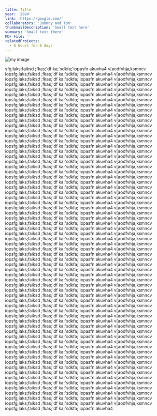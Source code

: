```yaml
---
title: Title
year: '2024'
link: 'https://google.com/'
collaborators: 'Johnny and Tom'
thumbnailDescription: 'Small text here'
summary: 'Small text there'
PDF File: ''
relatedProjects:
  - 6 hours for 6 days
---
```


![my image](/assets/data/screenshot-2024-04-15-at-22.28.22.png)

sfg;laks;faiksd ;fkas;'df ka;'sdkfa;'iopasfn akuvha4 v[aodfvhja,ksmncv
iopsfg;laks;faiksd ;fkas;'df ka;'sdkfa;'iopasfn akuvha4 v[aodfvhja,ksmncv
iopsfg;laks;faiksd ;fkas;'df ka;'sdkfa;'iopasfn akuvha4 v[aodfvhja,ksmncv
iopsfg;laks;faiksd ;fkas;'df ka;'sdkfa;'iopasfn akuvha4 v[aodfvhja,ksmncv
iopsfg;laks;faiksd ;fkas;'df ka;'sdkfa;'iopasfn akuvha4 v[aodfvhja,ksmncv
iopsfg;laks;faiksd ;fkas;'df ka;'sdkfa;'iopasfn akuvha4 v[aodfvhja,ksmncv
iopsfg;laks;faiksd ;fkas;'df ka;'sdkfa;'iopasfn akuvha4 v[aodfvhja,ksmncv
iopsfg;laks;faiksd ;fkas;'df ka;'sdkfa;'iopasfn akuvha4 v[aodfvhja,ksmncv
iopsfg;laks;faiksd ;fkas;'df ka;'sdkfa;'iopasfn akuvha4 v[aodfvhja,ksmncv
iopsfg;laks;faiksd ;fkas;'df ka;'sdkfa;'iopasfn akuvha4 v[aodfvhja,ksmncv
iopsfg;laks;faiksd ;fkas;'df ka;'sdkfa;'iopasfn akuvha4 v[aodfvhja,ksmncv
iopsfg;laks;faiksd ;fkas;'df ka;'sdkfa;'iopasfn akuvha4 v[aodfvhja,ksmncv
iopsfg;laks;faiksd ;fkas;'df ka;'sdkfa;'iopasfn akuvha4 v[aodfvhja,ksmncv
iopsfg;laks;faiksd ;fkas;'df ka;'sdkfa;'iopasfn akuvha4 v[aodfvhja,ksmncv
iopsfg;laks;faiksd ;fkas;'df ka;'sdkfa;'iopasfn akuvha4 v[aodfvhja,ksmncv
iopsfg;laks;faiksd ;fkas;'df ka;'sdkfa;'iopasfn akuvha4 v[aodfvhja,ksmncv
iopsfg;laks;faiksd ;fkas;'df ka;'sdkfa;'iopasfn akuvha4 v[aodfvhja,ksmncv
iopsfg;laks;faiksd ;fkas;'df ka;'sdkfa;'iopasfn akuvha4 v[aodfvhja,ksmncv
iopsfg;laks;faiksd ;fkas;'df ka;'sdkfa;'iopasfn akuvha4 v[aodfvhja,ksmncv
iopsfg;laks;faiksd ;fkas;'df ka;'sdkfa;'iopasfn akuvha4 v[aodfvhja,ksmncv
iopsfg;laks;faiksd ;fkas;'df ka;'sdkfa;'iopasfn akuvha4 v[aodfvhja,ksmncv
iopsfg;laks;faiksd ;fkas;'df ka;'sdkfa;'iopasfn akuvha4 v[aodfvhja,ksmncv
iopsfg;laks;faiksd ;fkas;'df ka;'sdkfa;'iopasfn akuvha4 v[aodfvhja,ksmncv
iopsfg;laks;faiksd ;fkas;'df ka;'sdkfa;'iopasfn akuvha4 v[aodfvhja,ksmncv
iopsfg;laks;faiksd ;fkas;'df ka;'sdkfa;'iopasfn akuvha4 v[aodfvhja,ksmncv
iopsfg;laks;faiksd ;fkas;'df ka;'sdkfa;'iopasfn akuvha4 v[aodfvhja,ksmncv
iopsfg;laks;faiksd ;fkas;'df ka;'sdkfa;'iopasfn akuvha4 v[aodfvhja,ksmncv
iopsfg;laks;faiksd ;fkas;'df ka;'sdkfa;'iopasfn akuvha4 v[aodfvhja,ksmncv
iopsfg;laks;faiksd ;fkas;'df ka;'sdkfa;'iopasfn akuvha4 v[aodfvhja,ksmncv
iopsfg;laks;faiksd ;fkas;'df ka;'sdkfa;'iopasfn akuvha4 v[aodfvhja,ksmncv
iopsfg;laks;faiksd ;fkas;'df ka;'sdkfa;'iopasfn akuvha4 v[aodfvhja,ksmncv
iopsfg;laks;faiksd ;fkas;'df ka;'sdkfa;'iopasfn akuvha4 v[aodfvhja,ksmncv
iopsfg;laks;faiksd ;fkas;'df ka;'sdkfa;'iopasfn akuvha4 v[aodfvhja,ksmncv
iopsfg;laks;faiksd ;fkas;'df ka;'sdkfa;'iopasfn akuvha4 v[aodfvhja,ksmncv
iopsfg;laks;faiksd ;fkas;'df ka;'sdkfa;'iopasfn akuvha4 v[aodfvhja,ksmncv
iopsfg;laks;faiksd ;fkas;'df ka;'sdkfa;'iopasfn akuvha4 v[aodfvhja,ksmncv
iopsfg;laks;faiksd ;fkas;'df ka;'sdkfa;'iopasfn akuvha4 v[aodfvhja,ksmncv
iopsfg;laks;faiksd ;fkas;'df ka;'sdkfa;'iopasfn akuvha4 v[aodfvhja,ksmncv
iopsfg;laks;faiksd ;fkas;'df ka;'sdkfa;'iopasfn akuvha4 v[aodfvhja,ksmncv
iopsfg;laks;faiksd ;fkas;'df ka;'sdkfa;'iopasfn akuvha4 v[aodfvhja,ksmncv
iopsfg;laks;faiksd ;fkas;'df ka;'sdkfa;'iopasfn akuvha4 v[aodfvhja,ksmncv
iopsfg;laks;faiksd ;fkas;'df ka;'sdkfa;'iopasfn akuvha4 v[aodfvhja,ksmncv
iopsfg;laks;faiksd ;fkas;'df ka;'sdkfa;'iopasfn akuvha4 v[aodfvhja,ksmncv
iopsfg;laks;faiksd ;fkas;'df ka;'sdkfa;'iopasfn akuvha4 v[aodfvhja,ksmncv
iopsfg;laks;faiksd ;fkas;'df ka;'sdkfa;'iopasfn akuvha4 v[aodfvhja,ksmncv
iopsfg;laks;faiksd ;fkas;'df ka;'sdkfa;'iopasfn akuvha4 v[aodfvhja,ksmncv
iopsfg;laks;faiksd ;fkas;'df ka;'sdkfa;'iopasfn akuvha4 v[aodfvhja,ksmncv
iopsfg;laks;faiksd ;fkas;'df ka;'sdkfa;'iopasfn akuvha4 v[aodfvhja,ksmncv
iopsfg;laks;faiksd ;fkas;'df ka;'sdkfa;'iopasfn akuvha4 v[aodfvhja,ksmncv
iopsfg;laks;faiksd ;fkas;'df ka;'sdkfa;'iopasfn akuvha4 v[aodfvhja,ksmncv
iopsfg;laks;faiksd ;fkas;'df ka;'sdkfa;'iopasfn akuvha4 v[aodfvhja,ksmncv
iopsfg;laks;faiksd ;fkas;'df ka;'sdkfa;'iopasfn akuvha4 v[aodfvhja,ksmncv
iopsfg;laks;faiksd ;fkas;'df ka;'sdkfa;'iopasfn akuvha4 v[aodfvhja,ksmncv
iopsfg;laks;faiksd ;fkas;'df ka;'sdkfa;'iopasfn akuvha4 v[aodfvhja,ksmncv
iopsfg;laks;faiksd ;fkas;'df ka;'sdkfa;'iopasfn akuvha4 v[aodfvhja,ksmncv
iopsfg;laks;faiksd ;fkas;'df ka;'sdkfa;'iopasfn akuvha4 v[aodfvhja,ksmncv
iopsfg;laks;faiksd ;fkas;'df ka;'sdkfa;'iopasfn akuvha4 v[aodfvhja,ksmncv
iopsfg;laks;faiksd ;fkas;'df ka;'sdkfa;'iopasfn akuvha4 v[aodfvhja,ksmncv
iopsfg;laks;faiksd ;fkas;'df ka;'sdkfa;'iopasfn akuvha4 v[aodfvhja,ksmncv
iopsfg;laks;faiksd ;fkas;'df ka;'sdkfa;'iopasfn akuvha4 v[aodfvhja,ksmncv
iopsfg;laks;faiksd ;fkas;'df ka;'sdkfa;'iopasfn akuvha4 v[aodfvhja,ksmncv
iopsfg;laks;faiksd ;fkas;'df ka;'sdkfa;'iopasfn akuvha4 v[aodfvhja,ksmncv
iopsfg;laks;faiksd ;fkas;'df ka;'sdkfa;'iopasfn akuvha4 v[aodfvhja,ksmncv
iopsfg;laks;faiksd ;fkas;'df ka;'sdkfa;'iopasfn akuvha4 v[aodfvhja,ksmncv
iopsfg;laks;faiksd ;fkas;'df ka;'sdkfa;'iopasfn akuvha4 v[aodfvhja,ksmncv
iopsfg;laks;faiksd ;fkas;'df ka;'sdkfa;'iopasfn akuvha4 v[aodfvhja,ksmncv
iopsfg;laks;faiksd ;fkas;'df ka;'sdkfa;'iopasfn akuvha4

